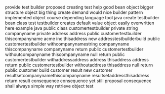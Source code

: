 provide test builder proposed creating test help good bean object bigger structure object big thing create demand would nice builder pattern implemented object course depending language tool java create testbuilder bean class test testbuilder creates default value object easily overwritten here example java public class customertestbuilder private string companyname private address address public customertestbuilder thiscompanyname acme inc thisaddress new addresstestbuilderbuild public customertestbuilder withcompanynamestring companyname thiscompanyname companyname return public customertestbuilder withoutcompanyname thiscompanyname null return public customertestbuilder withaddressaddress address thisaddress address return public customertestbuilder withoutaddress thisaddress null return public customer build customer result new customer resultsetcompanynamethiscompanyname resultsetaddressthisaddress return result consequence consequence yet still proposal consequence shall always simple way retrieve object test